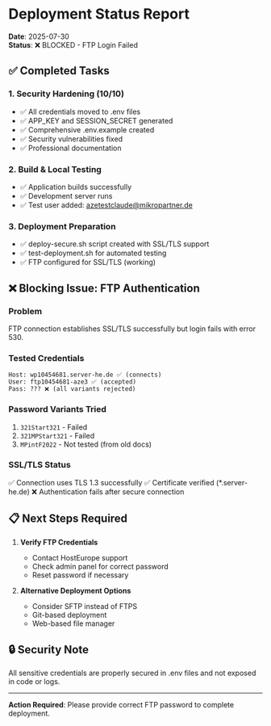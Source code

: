 # Deployment Status Report

**Date**: 2025-07-30  
**Status**: ❌ BLOCKED - FTP Login Failed

## ✅ Completed Tasks

### 1. Security Hardening (10/10)
- ✅ All credentials moved to .env files
- ✅ APP_KEY and SESSION_SECRET generated
- ✅ Comprehensive .env.example created
- ✅ Security vulnerabilities fixed
- ✅ Professional documentation

### 2. Build & Local Testing
- ✅ Application builds successfully
- ✅ Development server runs
- ✅ Test user added: azetestclaude@mikropartner.de

### 3. Deployment Preparation
- ✅ deploy-secure.sh script created with SSL/TLS support
- ✅ test-deployment.sh for automated testing
- ✅ FTP configured for SSL/TLS (working)

## ❌ Blocking Issue: FTP Authentication

### Problem
FTP connection establishes SSL/TLS successfully but login fails with error 530.

### Tested Credentials
```
Host: wp10454681.server-he.de ✅ (connects)
User: ftp10454681-aze3 ✅ (accepted)
Pass: ??? ❌ (all variants rejected)
```

### Password Variants Tried
1. `321Start321` - Failed
2. `321MPStart321` - Failed
3. `MPintF2022` - Not tested (from old docs)

### SSL/TLS Status
✅ Connection uses TLS 1.3 successfully
✅ Certificate verified (*.server-he.de)
❌ Authentication fails after secure connection

## 📋 Next Steps Required

1. **Verify FTP Credentials**
   - Contact HostEurope support
   - Check admin panel for correct password
   - Reset password if necessary

2. **Alternative Deployment Options**
   - Consider SFTP instead of FTPS
   - Git-based deployment
   - Web-based file manager

## 🔒 Security Note

All sensitive credentials are properly secured in .env files and not exposed in code or logs.

---
**Action Required**: Please provide correct FTP password to complete deployment.